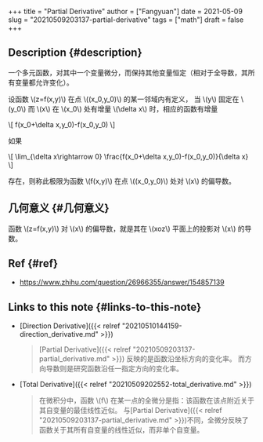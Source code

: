 +++
title = "Partial Derivative"
author = ["Fangyuan"]
date = 2021-05-09
slug = "20210509203137-partial-derivative"
tags = ["math"]
draft = false
+++

## Description {#description}

一个多元函数，对其中一个变量微分，而保持其他变量恒定（相对于全导数，其所有变量都允许变化）。

设函数 \\(z=f(x,y)\\) 在点 \\((x\_0,y\_0)\\) 的某一邻域内有定义，
当 \\(y\\) 固定在 \\(y\_0\\) 而 \\(x\\) 在 \\(x\_0\\) 处有增量 \\(\delta x\\) 时，相应的函数有增量

\\[
f(x\_0+\delta x,y\_0)-f(x\_0,y\_0)
\\]

如果

\\[
\lim\_{\delta x\rightarrow 0} \frac{f(x\_0+\delta x,y\_0)-f(x\_0,y\_0)}{\delta x}
\\]

存在，则称此极限为函数 \\(f(x,y)\\) 在点 \\((x\_0,y\_0)\\) 处对 \\(x\\) 的偏导数。


## 几何意义 {#几何意义}

函数 \\(z=f(x,y)\\) 对 \\(x\\) 的偏导数，就是其在 \\(xoz\\) 平面上的投影对 \\(x\\) 的导数。


## Ref {#ref}

-   <https://www.zhihu.com/question/26966355/answer/154857139>


## Links to this note {#links-to-this-note}

-   [Direction Derivative]({{< relref "20210510144159-direction_derivative.md" >}})

    >   [Partial Derivative]({{< relref "20210509203137-partial_derivative.md" >}}) 反映的是函数沿坐标方向的变化率。
    > 而方向导数则是研究函数沿任一指定方向的变化率。
-   [Total Derivative]({{< relref "20210509202552-total_derivative.md" >}})

    >   在微积分中，函数 \\(f\\) 在某一点的全微分是指：该函数在该点附近关于其自变量的最佳线性近似。
    > 与[Partial Derivative]({{< relref "20210509203137-partial_derivative.md" >}})不同，全微分反映了函数关于其所有自变量的线性近似，而非单个自变量。
